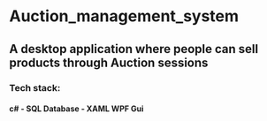 # Auction_management_system
## A desktop application where people can sell products through Auction sessions 
### Tech stack:
#### c# - SQL Database - XAML WPF Gui
